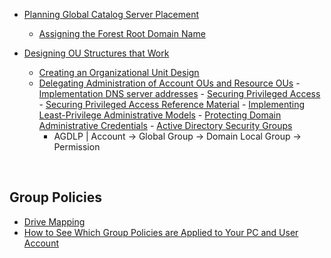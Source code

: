 


   - [Planning Global Catalog Server Placement](https://docs.microsoft.com/en-us/windows-server/identity/ad-ds/plan/planning-global-catalog-server-placement)
   

      - [Assigning the Forest Root Domain Name](https://docs.microsoft.com/en-us/previous-versions/windows/it-pro/windows-server-2003/cc738121(v=ws.10))
   - [Designing OU Structures that Work](https://technet.microsoft.com/en-us/library/2008.05.oudesign.aspx)
      - [Creating an Organizational Unit Design](https://docs.microsoft.com/en-us/windows-server/identity/ad-ds/plan/creating-an-organizational-unit-design)
      - [Delegating Administration of Account OUs and Resource OUs](https://docs.microsoft.com/en-us/windows-server/identity/ad-ds/plan/delegating-administration-of-account-ous-and-resource-ous)
    - [Implementation DNS server addresses](https://docs.google.com/document/d/1_d0DV5Wi1qMSjhWtm3CdVbJJ6rYHdnjhKyqmxdDwpYE)
    - [Securing Privileged Access](https://docs.microsoft.com/en-us/windows-server/identity/securing-privileged-access/securing-privileged-access)
    - [Securing Privileged Access Reference Material](https://docs.microsoft.com/en-us/windows-server/identity/securing-privileged-access/securing-privileged-access-reference-material)
    - [Implementing Least-Privilege Administrative Models](https://docs.microsoft.com/en-us/windows-server/identity/ad-ds/plan/security-best-practices/implementing-least-privilege-administrative-models)
    - [Protecting Domain Administrative Credentials](https://blogs.technet.microsoft.com/askpfeplat/2017/10/31/protecting-domain-administrative-credentials/)
    - [Active Directory Security Groups](https://docs.microsoft.com/en-us/windows/security/identity-protection/access-control/active-directory-security-groups)
         - AGDLP | Account -> Global Group -> Domain Local Group -> Permission
   

<br />


## Group Policies
   - [Drive Mapping](https://docs.google.com/document/d/1z7OLrTorIgvbdIiHmSDrXwGDjhjBTEC3ZLBObe7lJYg)
   - [How to See Which Group Policies are Applied to Your PC and User Account](https://www.tecklyfe.com/how-to-see-which-group-policies-are-applied-to-your-pc-and-user-account)
<br />
